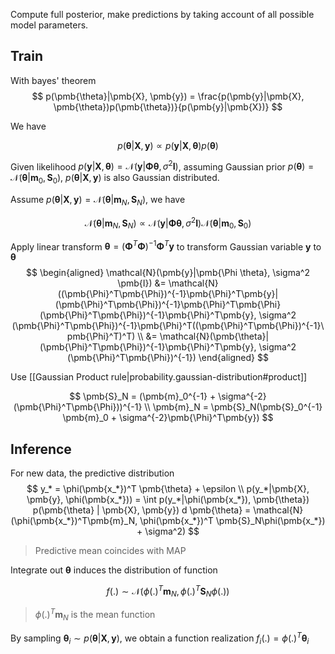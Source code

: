 Compute full posterior, make predictions by taking account of all possible model parameters.

## Train

With bayes' theorem
$$
p(\pmb{\theta}|\pmb{X}, \pmb{y}) = \frac{p(\pmb{y}|\pmb{X}, \pmb{\theta})p(\pmb{\theta})}{p(\pmb{y}|\pmb{X})}
$$

We have

$$
p(\pmb{\theta}|\pmb{X}, \pmb{y}) \propto p(\pmb{y}|\pmb{X}, \pmb{\theta})p(\pmb{\theta})
$$

Given likelihood $p(\pmb{y}|\pmb{X}, \pmb{\theta}) = \mathcal{N}(\pmb{y}|\pmb{\Phi}\pmb{\theta}, \sigma^2 \pmb{I})$, assuming Gaussian prior $p(\pmb{\theta}) = \mathcal{N}(\pmb{\theta}|\pmb{m}_0, \pmb{S}_0)$, $p(\pmb{\theta}|\pmb{X}, \pmb{y})$ is also Gaussian distributed. 

Assume $p(\pmb{\theta}|\pmb{X}, \pmb{y}) = \mathcal{N}(\pmb{\theta}|\pmb{m}_N, \pmb{S}_N)$, we have

$$
\mathcal{N}(\pmb{\theta}|\pmb{m}_N, \pmb{S}_N) \propto \mathcal{N}(\pmb{y}|\pmb{\Phi \theta}, \sigma^2 \pmb{I}) \mathcal{N}(\pmb{\theta}|\pmb{m}_0, \pmb{S}_0)
$$

Apply linear transform $\pmb{\theta} = (\pmb{\Phi}^T\pmb{\Phi})^{-1}\pmb{\Phi}^T\pmb{y}$ to transform Gaussian variable $\pmb{y}$ to $\pmb{\theta}$
$$
\begin{aligned}
\mathcal{N}(\pmb{y}|\pmb{\Phi \theta}, \sigma^2 \pmb{I}) &=
\mathcal{N}((\pmb{\Phi}^T\pmb{\Phi})^{-1}\pmb{\Phi}^T\pmb{y}|(\pmb{\Phi}^T\pmb{\Phi})^{-1}\pmb{\Phi}^T\pmb{\Phi}(\pmb{\Phi}^T\pmb{\Phi})^{-1}\pmb{\Phi}^T\pmb{y}, \sigma^2 (\pmb{\Phi}^T\pmb{\Phi})^{-1}\pmb{\Phi}^T((\pmb{\Phi}^T\pmb{\Phi})^{-1}\pmb{\Phi}^T)^T) \\ &=
\mathcal{N}(\pmb{\theta}|(\pmb{\Phi}^T\pmb{\Phi})^{-1}\pmb{\Phi}^T\pmb{y}, \sigma^2 (\pmb{\Phi}^T\pmb{\Phi})^{-1})
\end{aligned}
$$

Use [[Gaussian Product rule|probability.gaussian-distribution#product]]

$$
\pmb{S}_N = (\pmb{m}_0^{-1} + \sigma^{-2} (\pmb{\Phi}^T\pmb{\Phi}))^{-1}
\\
\pmb{m}_N = \pmb{S}_N(\pmb{S}_0^{-1} \pmb{m}_0 + \sigma^{-2}\pmb{\Phi}^T\pmb{y})
$$

## Inference
For new data, the predictive distribution
$$
y_* = \phi(\pmb{x_*})^T \pmb{\theta} + \epsilon
\\
p(y_*|\pmb{X}, \pmb{y}, \phi(\pmb{x_*})) = \int p(y_*|\phi(\pmb{x_*}), \pmb{\theta}) p(\pmb{\theta} | \pmb{X}, \pmb{y}) d \pmb{\theta} = \mathcal{N}(\phi(\pmb{x_*})^T\pmb{m}_N, \phi(\pmb{x_*})^T \pmb{S}_N\phi(\pmb{x_*}) + \sigma^2)
$$

> Predictive mean coincides with MAP

Integrate out $\pmb{\theta}$ induces the distribution of function

$$
f(.) \sim \mathcal{N}(\phi(.)^T\pmb{m}_N, \phi(.)^T \pmb{S}_N\phi(.))
$$
> $\phi(.)^T\pmb{m}_N$ is the mean function

By sampling $\pmb{\theta}_i \sim p(\pmb{\theta} | \pmb{X}, \pmb{y})$, we obtain a function realization $f_i(.) = \phi(.)^T\pmb{\theta}_i$